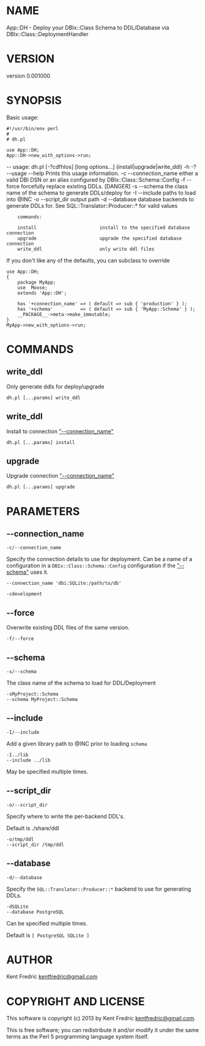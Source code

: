 # NAME

App::DH - Deploy your DBIx::Class Schema to DDL/Database via DBIx::Class::DeploymentHandler

# VERSION

version 0.001000

# SYNOPSIS

Basic usage:

    #!/usr/bin/env perl
    #
    # dh.pl

    use App::DH;
    App::DH->new_with_options->run;

\--
	usage: dh.pl \[-?cdfhIos\] \[long options...\] (install|upgrade|write\_ddl)
		-h -? --usage --help     Prints this usage information.
		-c --connection\_name     either a valid DBI DSN or an alias
		                         configured by DBIx::Class::Schema::Config
		-f --force               forcefully replace existing DDLs. \[DANGER\]
		-s --schema              the class name of the schema to generate
		                         DDLs/deploy for
		-I --include             paths to load into @INC
		-o --script\_dir          output path
		-d --database            database backends to generate DDLs for. See
		                         SQL::Translator::Producer::\* for valid values

		commands:

		install                       install to the specified database connection
		upgrade                       upgrade the specified database connection
		write_ddl                     only write ddl files

If you don't like any of the defaults, you can subclass to override

    use App::DH;
    {
        package MyApp;
        use  Moose;
        extends 'App::DH';

        has '+connection_name' => ( default => sub { 'production' } );
        has '+schema'          => ( default => sub { 'MyApp::Schema' } );
        __PACKAGE__->meta->make_immutable;
    }
    MyApp->new_with_options->run;

# COMMANDS

## write\_ddl

Only generate ddls for deploy/upgrade

    dh.pl [...params] write_ddl

## write\_ddl

Install to connection ["--connection\_name"](#--connection\_name)

    dh.pl [...params] install

## upgrade

Upgrade connection ["--connection\_name"](#--connection\_name)

    dh.pl [...params] upgrade

# PARAMETERS

## \--connection\_name

    -c/--connection_name

Specify the connection details to use for deployment.
Can be a name of a configuration in a `DBIx::Class::Schema::Config` configuration if the ["--schema"](#--schema) uses it.

    --connection_name 'dbi:SQLite:/path/to/db'

    -cdevelopment

## \--force

Overwrite existing DDL files of the same version.

    -f/--force

## \--schema

    -s/--schema

The class name of the schema to load for DDL/Deployment

    -sMyProject::Schema
    --schema MyProject::Schema

## \--include

    -I/--include

Add a given library path to @INC prior to loading `schema`

    -I../lib
    --include ../lib

May be specified multiple times.

## \--script\_dir

    -o/--script_dir

Specify where to write the per-backend DDL's.

Default is ./share/ddl

    -o/tmp/ddl
    --script_dir /tmp/ddl

## \--database

    -d/--database

Specify the `SQL::Translator::Producer::*` backend to use for generating DDLs.

    -dSQLite
    --database PostgreSQL

Can be specified multiple times.

Default is `[ PostgreSQL SQLite ]`

# AUTHOR

Kent Fredric <kentfredric@gmail.com>

# COPYRIGHT AND LICENSE

This software is copyright (c) 2013 by Kent Fredric <kentfredric@gmail.com>.

This is free software; you can redistribute it and/or modify it under
the same terms as the Perl 5 programming language system itself.
